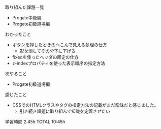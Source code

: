 取り組んだ課題一覧
* Progate中級編
* Progate初級道場編

わかったこと
* ボタンを押したときのへこんで見える処理の仕方
  *  影を消してその分下に下げる
* fixedを使ったヘッダの固定の仕方
* z-indexプロパティを使った表示順序の指定方法

次やること
* Progate初級道場編

感じたこと
* CSSでのHTMLクラスやタグの指定方法の記載がまだ曖昧だと感じました。
  * 引き続き課題に取り組んで知識を定着させたい

学習時間
2:45h
TOTAL
10:45h
